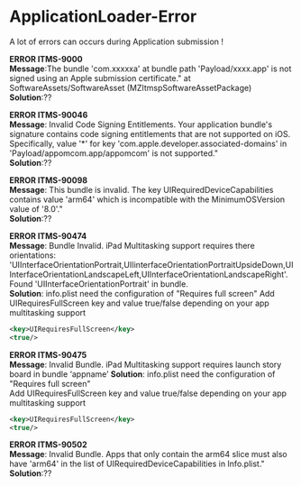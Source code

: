 # ApplicationLoader-Error
A lot of errors can occurs during Application submission !


**ERROR ITMS-9000**<br>
**Message**:The bundle 'com.xxxxxa' at bundle path 'Payload/xxxx.app' is not signed using an Apple submission certificate." at SoftwareAssets/SoftwareAsset (MZItmspSoftwareAssetPackage)<br>
**Solution**:??

**ERROR ITMS-90046**<br>
**Message**: Invalid Code Signing Entitlements. Your application bundle's signature contains code signing entitlements that are not supported on iOS. Specifically, value '*' for key 'com.apple.developer.associated-domains' in 'Payload/appomcom.app/appomcom' is not supported." <br>
**Solution**:??

**ERROR ITMS-90098**<br>
**Message**: This bundle is invalid. The key UIRequiredDeviceCapabilities contains value 'arm64' which is incompatible with the MinimumOSVersion value of '8.0'."<br>
**Solution**:??

**ERROR ITMS-90474**<br>
**Message**: Bundle Invalid. iPad Multitasking support requires there orientations: 'UIInterfaceOrientationPortrait,UIIinterfaceOrientationPortraitUpsideDown,UIInterfaceOrientationLandscapeLeft,UIInterfaceOrientationLandscapeRight'. Found 'UIInterfaceOrientationPortrait' in bundle.<br>
**Solution**: info.plist need the configuration of "Requires full screen"
Add UIRequiresFullScreen key and value true/false depending on your app multitasking support
```xml
<key>UIRequiresFullScreen</key>
<true/>
```

**ERROR ITMS-90475**<br>
**Message**: Invalid Bundle. iPad Multitasking support requires launch story board in bundle ‘appname’
**Solution**: info.plist need the configuration of "Requires full screen"<br>
Add UIRequiresFullScreen key and value true/false depending on your app multitasking support
```xml
<key>UIRequiresFullScreen</key>
<true/>
```
**ERROR ITMS-90502**<br>
**Message**: Invalid Bundle. Apps that only contain the arm64 slice must also have 'arm64' in the list of UIRequiredDeviceCapabilities in Info.plist."<br>
**Solution**:??
